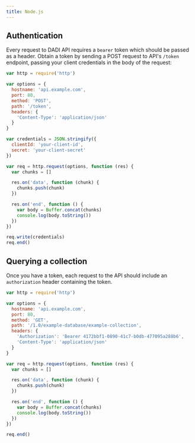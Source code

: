 ```yaml
---
title: Node.js
---
```


## Authentication

Every request to DADI API requires a `bearer` token which should be passed as a header.
Obtain a token by sending a POST request to API's `/token` endpoint, passing your client credentials in the body of the request:

```js
var http = require('http')

var options = {
  hostname: 'api.example.com',
  port: 80,
  method: 'POST',
  path: '/token',
  headers: {
    'Content-Type': 'application/json'
  }
}

var credentials = JSON.stringify({
  clientId: 'your-client-id',
  secret: 'your-client-secret'
})

var req = http.request(options, function (res) {
  var chunks = []

  res.on('data', function (chunk) {
    chunks.push(chunk)
  })

  res.on('end', function () {
    var body = Buffer.concat(chunks)
    console.log(body.toString())
  })
})

req.write(credentials)
req.end()
```

## Querying a collection

Once you have a token, each request to the API should include an `authorization` header containing the token.

```js
var http = require('http')

var options = {
  hostname: 'api.example.com',
  port: 80,
  method: 'GET',
  path: '/1.0/example-database/example-collection',
  headers: {
    'Authorization': 'Bearer 4172bbf1-0890-41c7-b0db-477095a288b6',
    'Content-Type': 'application/json'
  }
}

var req = http.request(options, function (res) {
  var chunks = []

  res.on('data', function (chunk) {
    chunks.push(chunk)
  })

  res.on('end', function () {
    var body = Buffer.concat(chunks)
    console.log(body.toString())
  })
})

req.end()
```
